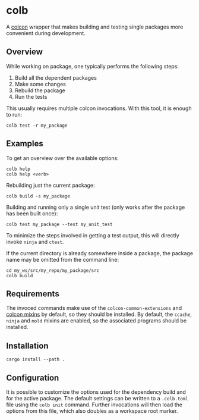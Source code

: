 # colb

A [colcon](https://colcon.readthedocs.io/en/released/) wrapper that makes building and testing single packages more convenient during development.

## Overview

While working on package, one typically performs the following steps:

1. Build all the dependent packages
2. Make some changes
3. Rebuild the package
4. Run the tests

This usually requires multiple colcon invocations.
With this tool, it is enough to run:


```console
colb test -r my_package
```

## Examples

To get an overview over the available options:

```console
colb help
colb help <verb>
```

Rebuilding just the current package:

```console
colb build -s my_package
```

Building and running only a single unit test (only works after the package has been built once):

```console
colb test my_package --test my_unit_test
```

To minimize the steps involved in getting a test output, this will directly invoke `ninja` and `ctest`.

If the current directory is already somewhere inside a package, the package name may be omitted from the command line:

```console
cd my_ws/src/my_repo/my_package/src
colb build
```

## Requirements

The invoced commands make use of the `colcon-common-extensions` and [colcon mixins](https://github.com/colcon/colcon-mixin-repository) by default, so they should be installed.
By default, the `ccache`, `ninja` and `mold` mixins are enabled, so the associated programs should be installed.

## Installation

```console
cargo install --path .
```

## Configuration

It is possible to customize the options used for the dependency build and for the active package.
The default settings can be written to a `.colb.toml` file using the `colb init` command.
Further invocations will then load the options from this file, which also doubles as a workspace root marker.
